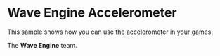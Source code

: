 # Wave Engine Accelerometer

This sample shows how you can use the accelerometer in your games. 
  

The **Wave Engine** team. 